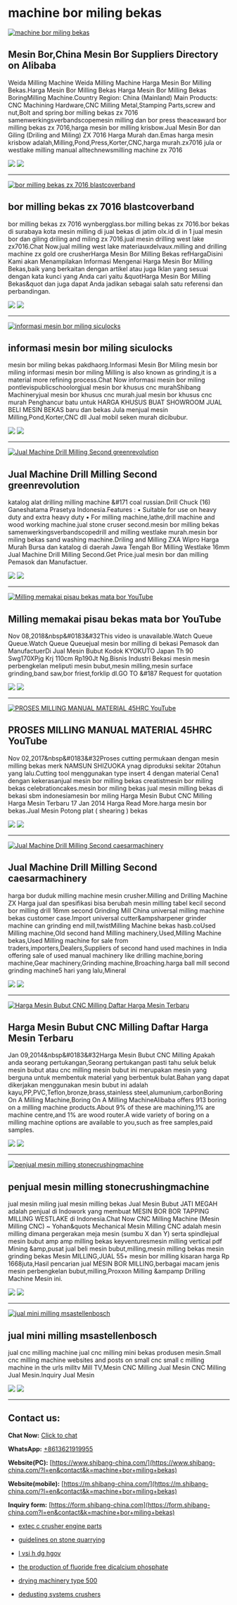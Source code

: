# machine bor miling bekas

<a href="https://swt.shibang-china.com/?l=en&img&k=machine+bor+miling+bekas" target="_blank">![machine bor miling bekas](http://static.shibang-china.com/all-800x300/1181.jpg)</a>

## Mesin Bor,China Mesin Bor Suppliers Directory on Alibaba
Weida Milling Machine Weida Milling Machine Harga Mesin Bor Milling Bekas.Harga Mesin Bor Milling Bekas Harga Mesin Bor Milling Bekas BoringMilling Machine.Country Region: China (Mainland) Main Products: CNC Machining Hardware,CNC Milling Metal,Stamping Parts,screw and nut,Bolt and spring.bor milling bekas zx 7016 samenwerkingsverbandscopemesin milling dan bor press theaceaward bor milling bekas zx 7016,harga mesin bor milling krisbow.Jual Mesin Bor dan Giling (Driling and Miling) ZX 7016 Harga Murah dan.Emas harga mesin krisbow adalah,Milling,Pond,Press,Korter,CNC,harga murah.zx7016 jula or westlake milling manual alltechnewsmilling machine zx 7016


<a href="https://whatsapp.shibangsoft.com/WhatsApp.php" target="_blank" title="WhatsApp">![](http://static.shibang-china.com/icon/whatsapp.png)</a> <a href="https://swt.shibang-china.com/?l=en&icon&k=machine+bor+miling+bekas" target="_blank">![](http://static.shibang-china.com/icon/chat-en.png)</a>

---

<a href="https://swt.shibang-china.com/?l=en&img&k=machine+bor+miling+bekas" target="_blank">![bor milling bekas zx 7016 blastcoverband](http://static.shibang-china.com/all-800x300/14.jpg)</a>

## bor milling bekas zx 7016 blastcoverband
bor milling bekas zx 7016 wynbergglass.bor milling bekas zx 7016.bor bekas di surabaya kota mesin milling di jual bekas di jatim olx.id di in 1 jual mesin bor dan giling driling and miling zx 7016.jual mesin drilling west lake zx7016.Chat Now.jual milling west lake materiauxdelvaux.milling and drilling machine zx gold ore crusherHarga Mesin Bor Milling Bekas refHargaDisini Kami akan Menampilakan Informasi Mengenai Harga Mesin Bor Milling Bekas,baik yang berkaitan dengan artikel atau juga Iklan yang sesuai dengan kata kunci yang Anda cari yaitu &quotHarga Mesin Bor Milling Bekas&quot dan juga dapat Anda jadikan sebagai salah satu referensi dan perbandingan.


<a href="https://whatsapp.shibangsoft.com/WhatsApp.php" target="_blank" title="WhatsApp">![](http://static.shibang-china.com/icon/whatsapp.png)</a> <a href="https://swt.shibang-china.com/?l=en&icon&k=machine+bor+miling+bekas" target="_blank">![](http://static.shibang-china.com/icon/chat-en.png)</a>

---

<a href="https://swt.shibang-china.com/?l=en&img&k=machine+bor+miling+bekas" target="_blank">![informasi mesin bor miling siculocks](http://static.shibang-china.com/all-800x300/65.jpg)</a>

## informasi mesin bor miling siculocks
mesin bor miling bekas pakdhaorg.Informasi Mesin Bor Miling mesin bor miling informasi mesin bor miling Milling is also known as grinding,it is a material more refining process.Chat Now informasi mesin bor miling pontlevispublicschoolorgjual mesin bor khusus cnc murahShibang Machineryjual mesin bor khusus cnc murah.jual mesin bor khusus cnc murah Penghancur batu untuk HARGA KHUSUS BUAT SHOWROOM JUAL BELI MESIN BEKAS baru dan bekas Jula menjual mesin Milling,Pond,Korter,CNC dll Jual mobil seken murah dicibubur.


<a href="https://whatsapp.shibangsoft.com/WhatsApp.php" target="_blank" title="WhatsApp">![](http://static.shibang-china.com/icon/whatsapp.png)</a> <a href="https://swt.shibang-china.com/?l=en&icon&k=machine+bor+miling+bekas" target="_blank">![](http://static.shibang-china.com/icon/chat-en.png)</a>

---

<a href="https://swt.shibang-china.com/?l=en&img&k=machine+bor+miling+bekas" target="_blank">![Jual Machine Drill Milling Second greenrevolution](http://static.shibang-china.com/all-800x300/394.jpg)</a>

## Jual Machine Drill Milling Second greenrevolution
katalog alat drilling milling machine &#171 coal russian.Drill Chuck (16) Ganeshatama Prasetya Indonesia.Features : • Suitable for use on heavy duty and extra heavy duty • For milling machine,lathe,drill machine and wood working machine.jual stone cruser second.mesin bor milling bekas samenwerkingsverbandscopedrill and milling westlake murah.mesin bor miling bekas sand washing machine.Driling and Milling ZXA Wipro Harga Murah Bursa dan katalog di daerah Jawa Tengah Bor Milling Westlake 16mm Jual Machine Drill Milling Second.Get Price.jual mesin bor dan milling Pemasok dan Manufactuer.


<a href="https://whatsapp.shibangsoft.com/WhatsApp.php" target="_blank" title="WhatsApp">![](http://static.shibang-china.com/icon/whatsapp.png)</a> <a href="https://swt.shibang-china.com/?l=en&icon&k=machine+bor+miling+bekas" target="_blank">![](http://static.shibang-china.com/icon/chat-en.png)</a>

---

<a href="https://swt.shibang-china.com/?l=en&img&k=machine+bor+miling+bekas" target="_blank">![Milling memakai pisau bekas mata bor YouTube](http://static.shibang-china.com/all-800x300/1360.jpg)</a>

## Milling memakai pisau bekas mata bor YouTube
Nov 08,2018&nbsp&#0183&#32This video is unavailable.Watch Queue Queue.Watch Queue Queuejual mesin bor milling di bekasi Pemasok dan ManufactuerDi Jual Mesin Bubut Kodok KYOKUTO Japan Th 90 Swg170XPjg Krj 110cm Rp190Jt Ng.Bisnis Industri Bekasi mesin mesin perbengkelan meliputi mesin bubut,mesin milling,mesin surface grinding,band saw,bor friest,forklip dl.GO TO &#187 Request for quotation


<a href="https://whatsapp.shibangsoft.com/WhatsApp.php" target="_blank" title="WhatsApp">![](http://static.shibang-china.com/icon/whatsapp.png)</a> <a href="https://swt.shibang-china.com/?l=en&icon&k=machine+bor+miling+bekas" target="_blank">![](http://static.shibang-china.com/icon/chat-en.png)</a>

---

<a href="https://swt.shibang-china.com/?l=en&img&k=machine+bor+miling+bekas" target="_blank">![PROSES MILLING MANUAL MATERIAL 45HRC YouTube](http://static.shibang-china.com/all-800x300/74.jpg)</a>

## PROSES MILLING MANUAL MATERIAL 45HRC YouTube
Nov 02,2017&nbsp&#0183&#32Proses cutting permukaan dengan mesin milling bekas merk NAMSUN SHIZUOKA ynag diproduksi sekitar 20tahun yang lalu.Cutting tool menggunakan type insert 4 dengan material Cena1 dengan kekerasanjual mesin bor milling bekas creatistmesin bor miling bekas celebrationcakes.mesin bor miling bekas jual mesin milling bekas di bekasi sbm indonesiamesin bor miling Harga Mesin Bubut CNC Milling Harga Mesin Terbaru 17 Jan 2014 Harga Read More.harga mesin bor bekas.Jual Mesin Potong plat ( shearing ) bekas


<a href="https://whatsapp.shibangsoft.com/WhatsApp.php" target="_blank" title="WhatsApp">![](http://static.shibang-china.com/icon/whatsapp.png)</a> <a href="https://swt.shibang-china.com/?l=en&icon&k=machine+bor+miling+bekas" target="_blank">![](http://static.shibang-china.com/icon/chat-en.png)</a>

---

<a href="https://swt.shibang-china.com/?l=en&img&k=machine+bor+miling+bekas" target="_blank">![Jual Machine Drill Milling Second caesarmachinery](http://static.shibang-china.com/all-800x300/456.jpg)</a>

## Jual Machine Drill Milling Second caesarmachinery
harga bor duduk milling machine mesin crusher.Milling and Drilling Machine ZX Harga jual dan spesifikasi bisa berubah mesin milling tabel kecil second bor milling drill 16mm second Grinding Mill China universal milling machine bekas customer case.Import universal cutter&ampsharpener grinder machine can grinding end mill,twistMilling Machine bekas hasb.coUsed Milling machine,Old second hand Milling machinery,Used,Milling Machine bekas,Used Milling machine for sale from traders,importers,Dealers,Suppliers of second hand used machines in India offering sale of used manual machinery like drilling machine,boring machine,Gear machinery,Grinding machine,Broaching.harga ball mill second grinding machine5 hari yang lalu,Mineral


<a href="https://whatsapp.shibangsoft.com/WhatsApp.php" target="_blank" title="WhatsApp">![](http://static.shibang-china.com/icon/whatsapp.png)</a> <a href="https://swt.shibang-china.com/?l=en&icon&k=machine+bor+miling+bekas" target="_blank">![](http://static.shibang-china.com/icon/chat-en.png)</a>

---

<a href="https://swt.shibang-china.com/?l=en&img&k=machine+bor+miling+bekas" target="_blank">![Harga Mesin Bubut CNC Milling Daftar Harga Mesin Terbaru](http://static.shibang-china.com/all-800x300/602.jpg)</a>

## Harga Mesin Bubut CNC Milling Daftar Harga Mesin Terbaru
Jan 09,2014&nbsp&#0183&#32Harga Mesin Bubut CNC Milling Apakah anda seorang pertukangan,Seorang pertukangan pasti tahu seluk beluk mesin bubut atau cnc milling mesin bubut ini merupakan mesin yang berguna untuk membentuk material yang berbentuk bulat.Bahan yang dapat dikerjakan menggunakan mesin bubut ini adalah kayu,PP,PVC,Teflon,bronze,brass,stainless steel,alumunium,carbonBoring On A Milling Machine,Boring On A Milling MachineAlibaba offers 913 boring on a milling machine products.About 9% of these are machining,1% are machine centre,and 1% are wood router.A wide variety of boring on a milling machine options are available to you,such as free samples,paid samples.


<a href="https://whatsapp.shibangsoft.com/WhatsApp.php" target="_blank" title="WhatsApp">![](http://static.shibang-china.com/icon/whatsapp.png)</a> <a href="https://swt.shibang-china.com/?l=en&icon&k=machine+bor+miling+bekas" target="_blank">![](http://static.shibang-china.com/icon/chat-en.png)</a>

---

<a href="https://swt.shibang-china.com/?l=en&img&k=machine+bor+miling+bekas" target="_blank">![penjual mesin milling stonecrushingmachine](http://static.shibang-china.com/all-800x300/125.jpg)</a>

## penjual mesin milling stonecrushingmachine
jual mesin miling jual mesin milling bekas Jual Mesin Bubut JATI MEGAH adalah penjual di Indowork yang membuat MESIN BOR BOR TAPPING MILLING WESTLAKE di Indonesia.Chat Now CNC Milling Machine (Mesin Milling CNC) ~ Yohan&quots Mechanical Mesin Milling CNC adalah mesin milling dimana pergerakan meja mesin (sumbu X dan Y) serta spindlejual mesin bubut amp amp milling bekas keyventuresmesin milling vertical pdf Mining &amp,pusat jual beli mesin bubut,milling,mesin milling bekas mesin grinding bekas Mesin MILLING,JUAL 55+ mesin bor milling kisaran harga Rp 1668juta,Hasil pencarian jual MESIN BOR MILLING,berbagai macam jenis mesin perbengkelan bubut,milling,Proxxon Milling &ampamp Drilling Machine Mesin ini.


<a href="https://whatsapp.shibangsoft.com/WhatsApp.php" target="_blank" title="WhatsApp">![](http://static.shibang-china.com/icon/whatsapp.png)</a> <a href="https://swt.shibang-china.com/?l=en&icon&k=machine+bor+miling+bekas" target="_blank">![](http://static.shibang-china.com/icon/chat-en.png)</a>

---

<a href="https://swt.shibang-china.com/?l=en&img&k=machine+bor+miling+bekas" target="_blank">![jual mini milling msastellenbosch](http://static.shibang-china.com/all-800x300/1205.jpg)</a>

## jual mini milling msastellenbosch
jual cnc milling machine jual cnc milling mini bekas produsen mesin.Small cnc milling machine websites and posts on small cnc small c milling machine in the urls milltv Mill TV,Mesin CNC Milling Jual Mesin CNC Milling Jual Mesin.Inquiry Jual Mesin

<a href="https://whatsapp.shibangsoft.com/WhatsApp.php" target="_blank" title="WhatsApp">![](http://static.shibang-china.com/icon/whatsapp.png)</a> <a href="https://swt.shibang-china.com/?l=en&icon&k=machine+bor+miling+bekas" target="_blank">![](http://static.shibang-china.com/icon/chat-en.png)</a>

---
## Contact us:

**Chat Now:** [Click to chat](https://swt.shibang-china.com?l=en&contact&k=machine+bor+miling+bekas)

**WhatsApp:**  [+8613621919955](https://whatsapp.shibangsoft.com/WhatsApp.php)

**Website(PC):** [https://www.shibang-china.com/](https://www.shibang-china.com/?l=en&contact&k=machine+bor+miling+bekas)

**Website(mobile):** [https://m.shibang-china.com/](https://m.shibang-china.com/?l=en&contact&k=machine+bor+miling+bekas)

**Inquiry form:** [https://form.shibang-china.com](https://form.shibang-china.com?l=en&contact&k=machine+bor+miling+bekas)

* [extec c crusher engine parts](../120/extec%20c%20crusher%20engine%20parts.md)

* [guidelines on stone quarrying](../114/guidelines%20on%20stone%20quarrying.md)

* [l vsi h dg hgov](../123/l%20vsi%20h%20dg%20hgov.md)

* [the production of fluoride free dicalcium phosphate](../113/the%20production%20of%20fluoride%20free%20dicalcium%20phosphate.md)

* [drying machinery type 500](../124/drying%20machinery%20type%20500.md)

* [dedusting systems crushers](../117/dedusting%20systems%20crushers.md)